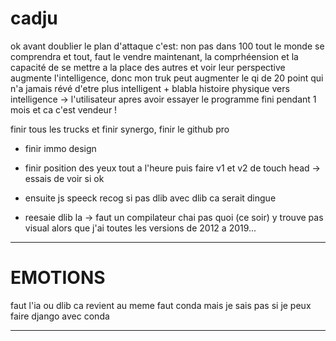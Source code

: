 # cadju

ok avant doublier le plan d'attaque c'est: non pas dans 100 tout le monde se comprendra et tout, faut le vendre maintenant, la comprhéension et la capacité de se mettre a la place des autres et voir leur perspective augmente l'intelligence, donc mon truk peut augmenter le qi de 20 point qui n'a jamais révé d'etre plus intelligent + blabla histoire physique vers intelligence -> l'utilisateur apres avoir essayer le programme fini pendant 1 mois et ca c'est vendeur ! 

finir tous les trucks et finir synergo, finir le github pro

- finir immo design

- finir position des yeux tout a l'heure puis faire v1 et v2 de touch head -> essais de voir si ok

- ensuite js speeck recog si pas dlib avec dlib ca serait dingue

- reesaie dlib la -> faut un compilateur chai pas quoi (ce soir) y trouve pas visual alors que j'ai toutes les versions de 2012 a 2019...

----------------------------------------------------------------------



# EMOTIONS

faut l'ia ou dlib ca revient au meme faut conda mais je sais pas si je peux faire django avec conda

-------------------------------------------------------------------









